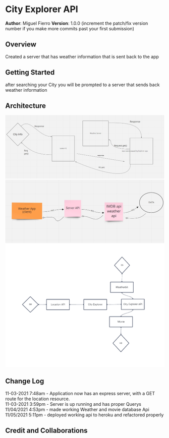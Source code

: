 # City Explorer API

**Author**: Miguel Fierro
**Version**: 1.0.0 (increment the patch/fix version number if you make more commits past your first submission)

## Overview
<!-- Provide a high level overview of what this application is and why you are building it, beyond the fact that it's an assignment for this class. (i.e. What's your problem domain?) --> Created a server that has weather information that is sent back to the app

## Getting Started
<!-- What are the steps that a user must take in order to build this app on their own machine and get it running? -->
after searching your City you will be prompted to a server that sends back weather information

## Architecture
<!-- Provide a detailed description of the application design. What technologies (languages, libraries, etc) you're using, and any other relevant design information. -->
![WRRC of Server API](assets/server-request-map.jpg)
![WRRC of Movie and Weather API](assets/api-wrrc.jpg)
![FInal WRRC](assets/final-wrrc.png)

## Change Log
<!-- Use this area to document the iterative changes made to your application as each feature is successfully implemented. Use time stamps. Here's an example: -->

11-03-2021 7:48am - Application now has an express server, with a GET route for the location resource. <br>
11-03-2021 3:59pm - Server is up running and has proper Querys
11/04/2021 4:53pm - made working Weather and movie database Api
11/05/2021 5:11pm - deployed working api to heroku and refactored properly

## Credit and Collaborations
<!-- Give credit (and a link) to other people or resources that helped you build this application. -->
